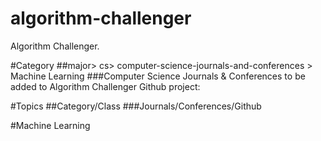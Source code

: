 # algorithm-challenger
Algorithm Challenger.

#Category
##major> cs> computer-science-journals-and-conferences > Machine Learning
###Computer Science Journals & Conferences to be added to Algorithm Challenger Github project:

#Topics
##Category/Class
###Journals/Conferences/Github

#Machine Learning
